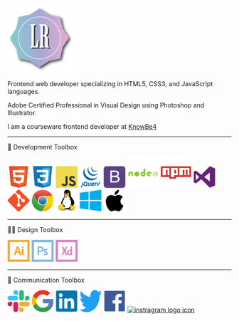  

<a href="https://www.lauraristoff.com/"><img src="https://github.com/lauraristoff/pictures/blob/main/Logo_transparent.png" alt="laura ristoff logo" width="150" height="150" style="display:inline-block" /></a>

Frontend web developer specializing in HTML5, CSS3, and JavaScript languages. 

Adobe Certified Professional in Visual Design using Photoshop and Illustrator. 

I am a courseware frontend developer at <a href="https://www.knowbe4.com/">KnowBe4</a>

---
🧰 Development Toolbox 

<img src="https://github.com/devicons/devicon/blob/master/icons/html5/html5-original.svg" alt="html5 incn" width="50" height="50" /> <img src="https://github.com/devicons/devicon/blob/master/icons/css3/css3-original.svg" alt="CSS3 logo icon" width="50" height="50" /> <img src="https://github.com/devicons/devicon/blob/master/icons/javascript/javascript-original.svg" alt="javascript logo icon" width="50" height="50" /> <img src="https://github.com/devicons/devicon/blob/master/icons/jquery/jquery-plain-wordmark.svg" alt="jquery logo icon" width="50" height="50"/> <img src="https://github.com/devicons/devicon/blob/master/icons/bootstrap/bootstrap-plain.svg" alt="bootstrap logo" width="50" height="50" /> <img src="https://github.com/devicons/devicon/blob/master/icons/nodejs/nodejs-plain-wordmark.svg" alt="node js logo" width="70" height="70" /> <img src="https://github.com/devicons/devicon/blob/master/icons/npm/npm-original-wordmark.svg" alt="npm logo" width="70" height="70" /> <img src="https://github.com/devicons/devicon/blob/master/icons/visualstudio/visualstudio-plain.svg" alt="visual studio code logo" width="50" height="50" /> <img src="https://github.com/devicons/devicon/blob/master/icons/git/git-original.svg" alt="git logo" width="50" height="50" /> <img src="https://github.com/devicons/devicon/blob/master/icons/chrome/chrome-original.svg" width="50" height="50" alt="google chrome logo icon"/> <img src="https://github.com/devicons/devicon/blob/master/icons/linux/linux-original.svg" alt="linux logo icon" width="50" height="50"/> <img src="https://github.com/devicons/devicon/blob/master/icons/windows8/windows8-original.svg" alt="windows logo icon" width="50" height="50" /> <img src="https://github.com/devicons/devicon/blob/master/icons/apple/apple-original.svg" alt="apple mac logo icon" width="50" height="50" />  

---
✍🏻 Design Toolbox

<img src="https://github.com/devicons/devicon/blob/master/icons/illustrator/illustrator-line.svg?short_path=4e9b61c" alt="Adobe Illustrator Logo" width="50" height="50"/> <img src="https://github.com/devicons/devicon/blob/master/icons/photoshop/photoshop-line.svg" alt="photoshop logo" width="50" height="50" /> <img src="https://github.com/devicons/devicon/blob/master/icons/xd/xd-line.svg" alt="Adobe XD logo icon" width="50" height="50" /> 

---
💬 Communication Toolbox

<img src="https://github.com/devicons/devicon/blob/master/icons/slack/slack-original.svg" alt="slack communication tool logo" width="50" height="50" /> <img src="https://github.com/devicons/devicon/blob/master/icons/google/google-original.svg" alt="google logo" width="50" height="50" /> <a href="https://www.linkedin.com/in/laura-ristoff-77336b1a0/" target="_blank"><img src="https://github.com/devicons/devicon/blob/master/icons/linkedin/linkedin-original.svg" alt="linkedin logo icon" width="50" height="50" /></a> <a href="https://twitter.com/LauraRistoff" target="_blank"><img src="https://github.com/devicons/devicon/blob/master/icons/twitter/twitter-original.svg" alt="twitter logo icon" width="50" height="50" /></a> <a href="https://www.facebook.com/lauraristoff/" target="_blank"><img src="https://github.com/devicons/devicon/blob/master/icons/facebook/facebook-original.svg" alt="facebook logo icon" width="50" height="50" /></a>  <a href="https://www.instagram.com/lauraristoff83/" target="_blank"><img src="https://github.com/shalinguyen/socialicious/blob/master/svg/icon_instagram-sign.svg" alt="instragram logo icon" width="50" height="50" /></a>
<!---
Here are some ideas to get you started:

- 🔭 I’m currently working on ...
- 🌱 I’m currently learning ...
- 👯 I’m looking to collaborate on ...
- 🤔 I’m looking for help with ...
- 💬 Ask me about ...
- 📫 How to reach me: ...
- 😄 Pronouns: ...
- ⚡ Fun fact: ...
-->
